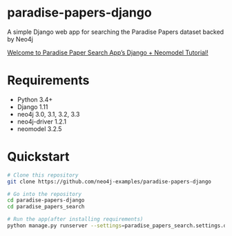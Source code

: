 # paradise-papers-django
A simple Django web app for searching the Paradise Papers dataset backed by Neo4j

[Welcome to Paradise Paper Search App’s Django + Neomodel Tutorial!](https://neo4j-examples.github.io/paradise-papers-django/)


# Requirements

- Python 3.4+
- Django 1.11
- neo4j 3.0, 3.1, 3.2, 3.3
- neo4j-driver 1.2.1
- neomodel 3.2.5


# Quickstart

``` bash
# Clone this repository
git clone https://github.com/neo4j-examples/paradise-papers-django

# Go into the repository
cd paradise-papers-django
cd paradise_papers_search

# Run the app(after installing requirements)
python manage.py runserver --settings=paradise_papers_search.settings.dev
```
